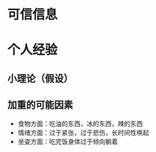 # 可信信息

# 个人经验

## 小理论（假设）

## 加重的可能因素
- 食物方面：吃油的东西，冰的东西，辣的东西
- 情绪方面：过于紧张，过于悲伤，长时间性唤起
- 坐姿方面：吃完饭身体过于倾向躺着

